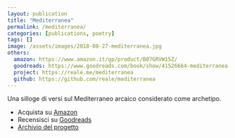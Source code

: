 ```yaml
---
layout: publication
title: "Mediterranea"
permalink: /mediterranea/
categories: [publications, poetry]
tags: []
image: /assets/images/2018-08-27-mediterranea.jpg
others:
  amazon: https://www.amazon.it/gp/product/B07GRVW15Z/
  goodreads: https://www.goodreads.com/book/show/41526664-mediterranea
  project: https://reale.me/mediterranea
  github: https://github.com/reale/mediterranea
---
```


Una silloge di versi sul Mediterraneo arcaico considerato come archetipo.

<ul>
  <li>Acquista su <a href="https://www.amazon.it/gp/product/B07GRVW15Z/">Amazon</a></li>
  <li>Recensisci su <a href="https://www.goodreads.com/book/show/41526664-mediterranea">Goodreads</a></li>
  <li><a href="https://github.com/reale/mediterranea">Archivio del progetto</a></li>
</ul>
